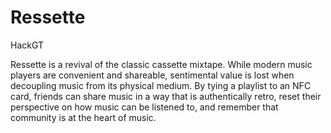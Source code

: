 # Ressette
HackGT

Ressette is a revival of the classic cassette mixtape. While modern music players are convenient and shareable, sentimental value is lost when decoupling music from its physical medium. By tying a playlist to an NFC card, friends can share music in a way that is authentically retro, reset their perspective on how music can be listened to, and remember that community is at the heart of music. 

